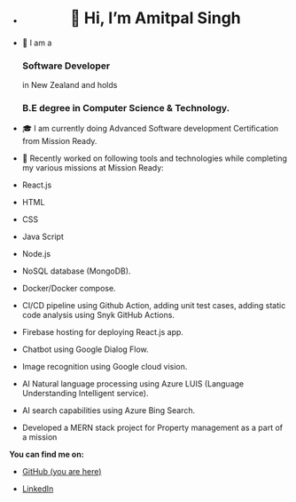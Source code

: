 - <h1 align="center">👋 Hi, I’m Amitpal Singh </h1>
- 👀 I am a <h3>Software Developer </h3> in New Zealand and holds <h3>B.E degree in Computer Science & Technology.</h3>
- 🎓 I am currently doing Advanced Software development Certification from Mission Ready.
- 🌱 Recently worked on following tools and technologies while completing my various missions at Mission Ready:
- React.js
- HTML
- CSS
- Java Script
- Node.js
- NoSQL database (MongoDB).
- Docker/Docker compose.
- CI/CD pipeline using Github Action, adding unit test cases, adding static code analysis using Snyk GitHub Actions.
- Firebase hosting for deploying React.js app.
- Chatbot using Google Dialog Flow.
- Image recognition using Google cloud vision.
- AI Natural language processing using Azure LUIS (Language Understanding Intelligent service).
- AI search capabilities using Azure Bing Search.

- Developed a MERN stack project for Property management as a part of a mission


**You can find me on:**

- <a href="https://github.com/amitpalnz">GitHub (you are here)</a>

- <a href="https://www.linkedin.com/in/amitpal-singh-5a85a322b" rel="nofollow">LinkedIn</a>



